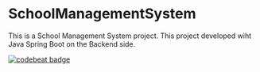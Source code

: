 # SchoolManagementSystem
This is a School Management System project. This project developed wiht Java Spring Boot on the Backend side.

<a href="https://codebeat.co/projects/github-com-fdeniz07-schoolmanagementsystem-master"><img alt="codebeat badge" src="https://codebeat.co/badges/72468dcb-963c-46a4-804d-4c9864553746" /></a>
